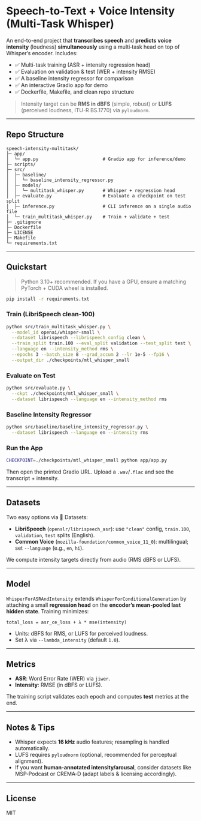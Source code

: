 # Speech-to-Text + Voice Intensity (Multi-Task Whisper)

An end-to-end project that **transcribes speech** and **predicts voice intensity** (loudness) **simultaneously** using a multi‑task head on top of Whisper’s encoder. Includes:

- ✅ Multi-task training (ASR + intensity regression head)
- ✅ Evaluation on validation & test (WER + intensity RMSE)
- ✅ A baseline intensity regressor for comparison
- ✅ An interactive Gradio app for demo
- ✅ Dockerfile, Makefile, and clean repo structure

> Intensity target can be **RMS in dBFS** (simple, robust) or **LUFS** (perceived loudness, ITU-R BS.1770) via `pyloudnorm`.

---

## Repo Structure

```
speech-intensity-multitask/
├─ app/
│  └─ app.py                        # Gradio app for inference/demo
├─ scripts/
├─ src/
│  ├─ baseline/
│  │  └─ baseline_intensity_regressor.py
│  ├─ models/
│  │  └─ multitask_whisper.py       # Whisper + regression head
│  ├─ evaluate.py                   # Evaluate a checkpoint on test split
│  ├─ inference.py                  # CLI inference on a single audio file
│  └─ train_multitask_whisper.py    # Train + validate + test
├─ .gitignore
├─ Dockerfile
├─ LICENSE
├─ Makefile
└─ requirements.txt
```

---

## Quickstart

> Python 3.10+ recommended. If you have a GPU, ensure a matching PyTorch + CUDA wheel is installed.

```bash
pip install -r requirements.txt
```

### Train (LibriSpeech clean-100)
```bash
python src/train_multitask_whisper.py \
  --model_id openai/whisper-small \
  --dataset librispeech --librispeech_config clean \
  --train_split train.100 --eval_split validation --test_split test \
  --language en --intensity_method rms \
  --epochs 3 --batch_size 8 --grad_accum 2 --lr 1e-5 --fp16 \
  --output_dir ./checkpoints/mtl_whisper_small
```

### Evaluate on Test
```bash
python src/evaluate.py \
  --ckpt ./checkpoints/mtl_whisper_small \
  --dataset librispeech --language en --intensity_method rms
```

### Baseline Intensity Regressor
```bash
python src/baseline/baseline_intensity_regressor.py \
  --dataset librispeech --language en --intensity rms
```

### Run the App
```bash
CHECKPOINT=./checkpoints/mtl_whisper_small python app/app.py
```
Then open the printed Gradio URL. Upload a `.wav`/`.flac` and see the transcript + intensity.

---

## Datasets

Two easy options via 🤗 Datasets:
- **LibriSpeech** (`openslr/librispeech_asr`): use `"clean"` config, `train.100`, `validation`, `test` splits (English).
- **Common Voice** (`mozilla-foundation/common_voice_11_0`): multilingual; set `--language` (e.g., `en`, `hi`).

We compute intensity targets directly from audio (RMS dBFS or LUFS).

---

## Model

`WhisperForASRAndIntensity` extends `WhisperForConditionalGeneration` by attaching a small **regression head** on the **encoder’s mean‑pooled last hidden state**. Training minimizes:

```
total_loss = asr_ce_loss + λ * mse(intensity)
```

- Units: dBFS for RMS, or LUFS for perceived loudness.
- Set λ via `--lambda_intensity` (default `1.0`).

---

## Metrics

- **ASR**: Word Error Rate (WER) via `jiwer`.
- **Intensity**: RMSE (in dBFS or LUFS).

The training script validates each epoch and computes **test** metrics at the end.

---

## Notes & Tips

- Whisper expects **16 kHz** audio features; resampling is handled automatically.
- LUFS requires `pyloudnorm` (optional, recommended for perceptual alignment).
- If you want **human‑annotated intensity/arousal**, consider datasets like MSP‑Podcast or CREMA‑D (adapt labels & licensing accordingly).

---

## License

MIT
